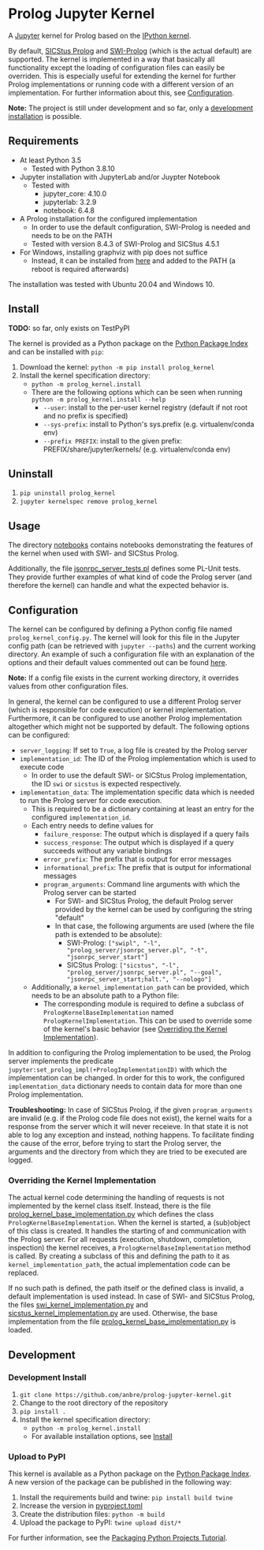 
# Prolog Jupyter Kernel

A [Jupyter](https://jupyter.org/) kernel for Prolog based on the [IPython kernel](https://github.com/ipython/ipykernel).

By default, [SICStus Prolog](https://sicstus.sics.se/) and [SWI-Prolog](https://www.swi-prolog.org/) (which is the actual default) are supported. The kernel is implemented in a way that basically all functionality except the loading of configuration files can easily be overriden. This is especially useful for extending the kernel for further Prolog implementations or running code with a different version of an implementation. For further information about this, see [Configuration](#configuration).

**Note:** The project is still under development and so far, only a [development installation](#development-install) is possible.


## Requirements

- At least Python 3.5
  - Tested with Python 3.8.10
- Jupyter installation with JupyterLab and/or Juypter Notebook
  - Tested with
    - jupyter_core: 4.10.0
    - jupyterlab: 3.2.9
    - notebook: 6.4.8
- A Prolog installation for the configured implementation
  - In order to use the default configuration, SWI-Prolog is needed and needs to be on the PATH
  - Tested with version 8.4.3 of SWI-Prolog and SICStus 4.5.1
- For Windows, installing graphviz with pip does not suffice
  - Instead, it can be installed from [here](https://graphviz.org/download/) and added to the PATH (a reboot is required afterwards)

The installation was tested with Ubuntu 20.04 and Windows 10.


## Install

**TODO:** so far, only exists on TestPyPI

The kernel is provided as a Python package on the [Python Package Index](https://pypi.org/) and can be installed with `pip`:
1. Download the kernel:
  `python -m pip install prolog_kernel`
2. Install the kernel specification directory:
    - `python -m prolog_kernel.install`
    - There are the following options which can be seen when running `python -m prolog_kernel.install --help`
      - `--user`: install to the per-user kernel registry (default if not root and no prefix is specified)
      - `--sys-prefix`: install to Python's sys.prefix (e.g. virtualenv/conda env)
      - `--prefix PREFIX`: install to the given prefix: PREFIX/share/jupyter/kernels/ (e.g. virtualenv/conda env)


## Uninstall
1. `pip uninstall prolog_kernel`
2. `jupyter kernelspec remove prolog_kernel`


## Usage

The directory [notebooks](./notebooks) contains notebooks demonstrating the features of the kernel when used with SWI- and SICStus Prolog.

Additionally, the file [jsonrpc_server_tests.pl](./prolog_server/jsonrpc_server_tests.pl) defines some PL-Unit tests.
They provide further examples of what kind of code the Prolog server (and therefore the kernel) can handle and what the expected behavior is.


## Configuration

The kernel can be configured by defining a Python config file named `prolog_kernel_config.py`. The kernel will look for this file in the Jupyter config path (can be retrieved with `jupyter --paths`) and the current working directory. An example of such a configuration file with an explanation of the options and their default values commented out can be found [here](./prolog_kernel/prolog_kernel_config.py).

**Note:** If a config file exists in the current working directory, it overrides values from other configuration files.



In general, the kernel can be configured to use a different Prolog server (which is responsible for code execution) or kernel implementation. Furthermore, it can be configured to use another Prolog implementation altogether which might not be supported by default. The following options can be configured:
- `server_logging`: If set to `True`, a log file is created by the Prolog server
- `implementation_id`: The ID of the Prolog implementation which is used to execute code
  - In order to use the default SWI- or SICStus Prolog implementation, the ID `swi` or `sicstus` is expected respectively.
- `implementation_data`: The implementation specific data which is needed to run the Prolog server for code execution.
  - This is required to be a dictionary containing at least an entry for the configured `implementation_id`.
  - Each entry needs to define values for
    - `failure_response`: The output which is displayed if a query fails
    - `success_response`: The output which is displayed if a query succeeds without any variable bindings
    - `error_prefix`: The prefix that is output for error messages
    - `informational_prefix`: The prefix that is output for informational messages
    - `program_arguments`: Command line arguments with which the Prolog server can be started
      - For SWI- and SICStus Prolog, the default Prolog server provided by the kernel can be used by configuring the string "default"
      - In that case, the following arguments are used (where the file path is extended to be absolute):
        - SWI-Prolog:     `["swipl", "-l", "prolog_server/jsonrpc_server.pl", "-t", "jsonrpc_server_start"]`
        - SICStus Prolog: `["sicstus", "-l", "prolog_server/jsonrpc_server.pl", "--goal", "jsonrpc_server_start;halt.", "--nologo"]`
  - Additionally, a `kernel_implementation_path` can be provided, which needs to be an absolute path to a Python file:
    - The corresponding module is required to define a subclass of `PrologKernelBaseImplementation` named `PrologKernelImplementation`. This can be used to override some of the kernel's basic behavior (see [Overriding the Kernel Implementation](#overriding-the-kernel-implementation)).

In addition to configuring the Prolog implementation to be used, the Prolog server implements the predicate `jupyter:set_prolog_impl(+PrologImplementationID)` with which the implementation can be changed. In order for this to work, the configured `implementation_data` dictionary needs to contain data for more than one Prolog implementation.


**Troubleshooting:**
In case of SICStus Prolog, if the given `program_arguments` are invalid (e.g. if the Prolog code file does not exist), the kernel waits for a response from the server which it will never receieve. In that state it is not able to log any exception and instead, nothing happens.
To facilitate finding the cause of the error, before trying to start the Prolog server, the arguments and the directory from which they are tried to be executed are logged.


### Overriding the Kernel Implementation

The actual kernel code determining the handling of requests is not implemented by the kernel class itself. Instead, there is the file [prolog_kernel_base_implementation.py](./prolog_kernel/prolog_kernel_base_implementation.py) which defines the class `PrologKernelBaseImplementation`. When the kernel is started, a (sub)object of this class is created. It handles the starting of and communication with the Prolog server. For all requests (execution, shutdown, completion, inspection) the kernel receives, a `PrologKernelBaseImplementation` method is called. By creating a subclass of this and defining the path to it as `kernel_implementation_path`, the actual implementation code can be replaced.

If no such path is defined, the path itself or the defined class is invalid, a default implementation is used instead. In case of SWI- and SICStus Prolog, the files [swi_kernel_implementation.py](./prolog_kernel/swi_kernel_implementation.py) and [sicstus_kernel_implementation.py](./prolog_kernel/sicstus_kernel_implementation.py) are used. Otherwise, the base implementation from the file [prolog_kernel_base_implementation.py](./prolog_kernel/prolog_kernel_base_implementation.py) is loaded.


## Development

### Development Install

1. `git clone https://github.com/anbre/prolog-jupyter-kernel.git`
2. Change to the root directory of the repository
3. `pip install .`
4. Install the kernel specification directory:
    - `python -m prolog_kernel.install`
    - For available installation options, see [Install](#install)


### Upload to PyPI

This kernel is available as a Python package on the [Python Package Index](https://pypi.org/). A new version of the package can be published in the following way:
1. Install the requirements build and twine:
  `pip install build twine`
2. Increase the version in [pyproject.toml](./pyproject.toml)
3. Create the distribution files:
  `python -m build`
4. Upload the package to PyPI:
  `twine upload dist/*`

For further information, see the [Packaging Python Projects Tutorial](https://packaging.python.org/en/latest/tutorials/packaging-projects/).
